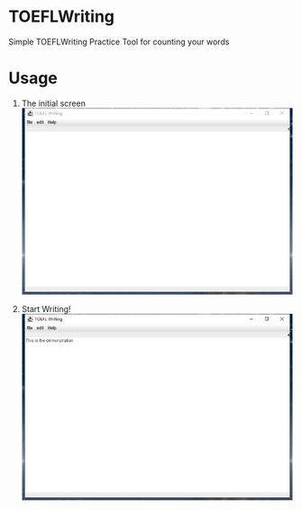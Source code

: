 # TOEFLWriting

Simple TOEFLWriting Practice Tool for counting your words

# Usage
1. The initial screen  
![Philadelphia's Magic Gardens. This place was so cool!](/screenshot/initial.png "Philadelphia's Magic Gardens")

2. Start Writing! 
![''](/screenshot/write.png "upload image")  







